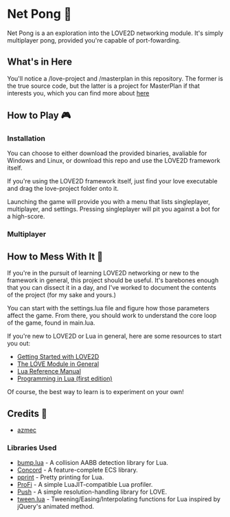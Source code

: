 # Net Pong :space_invader:
Net Pong is a an exploration into the LOVE2D networking module. It's simply multiplayer pong, provided you're capable of port-fowarding.

## What's in Here
You'll notice a /love-project and /masterplan in this repository. The former is the true source code, but the latter is a project for MasterPlan if that interests you, which you can find more about [here](https://solarlune.itch.io/masterplan)

## How to Play :video_game:
### Installation
You can choose to either download the provided binaries, avaliable for Windows and Linux, or download this repo and use the LOVE2D framework itself.

If you're using the LOVE2D framework itself, just find your love executable and drag the love-project folder onto it. 

Launching the game will provide you with a menu that lists singleplayer, multiplayer, and settings. Pressing singleplayer will pit you against a bot for a high-score.

### Multiplayer

## How to Mess With It :wrench:
If you're in the pursuit of learning LOVE2D networking or new to the framework in general, this project should be useful. It's barebones enough that you can dissect it in a day, and I've worked to document the contents of the project (for my sake and yours.)

You can start with the settings.lua file and figure how those parameters affect the game. From there, you should work to understand the core loop of the game, found in main.lua.

If you're new to LOVE2D or Lua in general, here are some resources to start you out:
- [Getting Started with LOVE2D](https://love2d.org/wiki/Getting_Started)
- [The LOVE Module in General](https://love2d.org/wiki/love)
- [Lua Reference Manual](https://www.lua.org/manual/5.4/)
- [Programming in Lua (first edition)](https://www.lua.org/pil/contents.html)

Of course, the best way to learn is to experiment on your own!

## Credits :page_with_curl:
- [azmec](https://github.com/azmec)

### Libraries Used
- [bump.lua](https://github.com/kikito/bump.lua) - A collision AABB detection library for Lua.
- [Concord](https://github.com/Tjakka5/Concord) - A feature-complete ECS library.
- [pprint](https://github.com/rosejn/lua-pprint) - Pretty printing for Lua.
- [ProFi](https://gist.github.com/rm-code/383c98a6af04652ed9f39b7ae536bcc5) - A simple LuaJIT-compatible Lua profiler.
- [Push](https://github.com/Ulydev/push) - A simple resolution-handling library for LOVE.
- [tween.lua](https://github.com/kikito/tween.lua) - Tweening/Easing/Interpolating functions for Lua inspired by jQuery's animated method.
